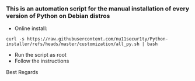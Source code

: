 ### This is an automation script for the manual installation of every version of Python on Debian distros

- Online install:
```
curl -s https://raw.githubusercontent.com/nu11secur1ty/Python-installer/refs/heads/master/customization/all_py.sh | bash
```
- Run the script as root
- Follow the instructions

Best Regards
